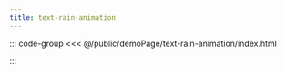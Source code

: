 ```yaml
---
title: text-rain-animation
---
```


::: code-group
<<< @/public/demoPage/text-rain-animation/index.html

:::
